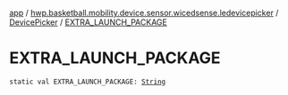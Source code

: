 [app](../../index.md) / [hwp.basketball.mobility.device.sensor.wicedsense.ledevicepicker](../index.md) / [DevicePicker](index.md) / [EXTRA_LAUNCH_PACKAGE](.)

# EXTRA_LAUNCH_PACKAGE

`static val EXTRA_LAUNCH_PACKAGE: `[`String`](https://kotlinlang.org/api/latest/jvm/stdlib/kotlin/-string/index.html)